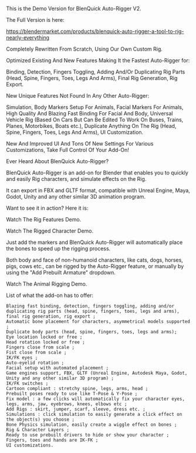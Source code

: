 This is the Demo Version for BlenQuick Auto-Rigger V2.

The Full Version is here:

https://blendermarket.com/products/blenquick-auto-rigger-a-tool-to-rig-nearly-everything

Completely Rewritten From Scratch, Using Our Own Custom Rig.

Optimized Existing And New Features Making It the Fastest Auto-Rigger for:

Binding, Detection, Fingers Toggling, Adding And/Or Duplicating Rig Parts (Head, Spine, Fingers, Toes, Legs And Arms), Final Rig Generation, Rig Export.

New Unique Features Not Found In Any Other Auto-Rigger:

Simulation, Body Markers Setup For Animals, Facial Markers For Animals, High Quality And Blazing Fast Binding For Facial And Body, Universal Vehicle Rig (Based On Cars But Can Be Edited To Work On Buses, Trains, Planes, Motorbikes, Boats etc.), Duplicate Anything On The Rig (Head, Spine, Fingers, Toes, Legs And Arms), UI Customization.

New And Improved UI And Tons Of New Settings For Various Customizations, Take Full Control Of Your Add-On!

Ever Heard About BlenQuick Auto-Rigger?

BlenQuick Auto-Rigger is an add-on for Blender that enables you to quickly and easily Rig characters, and simulate effects on the Rig.

It can export in FBX and GLTF format, compatible with Unreal Engine, Maya, Godot, Unity and any other similar 3D animation program.

Want to see it in action? Here it is:

Watch The Rig Features Demo.

Watch The Rigged Character Demo.

Just add the markers and BlenQuick Auto-Rigger will automatically place the bones to speed up the rigging process.

Both body and face of non-humanoid characters, like cats, dogs, horses, pigs, cows etc., can be rigged by the Auto-Rigger feature, or manually by using the "Add Prebuilt Armature" dropdown.

Watch The Animal Rigging Demo.

List of what the add-on has to offer:

    Blazing fast binding, detection, fingers toggling, adding and/or duplicating rig parts (head, spine, fingers, toes, legs and arms), final rig generation, rig export ;
    Automatic bone placement for characters, asymmetrical models supported ;
    Duplicate body parts (head, spine, fingers, toes, legs and arms);
    Eye location locked or free ;
    Head rotation locked or free ;
    Fingers close from scale ;
    Fist close from scale ;
    IK/FK eyes ;
    Auto-eyelid rotation ;
    Facial setup with automated placement ;
    Game engines support, FBX, GLTF (Unreal Engine, Autodesk Maya, Godot, Unity and any other similar 3D program) ;
    IK/FK switches ;
    Cartoon compliant : stretchy spine, legs, arms, head ;
    Prebuilt poses ready to use like T-Pose & Y-Pose ;
    Fix model : a few clicks will automatically fix your character eyes, legs, arms, jaw, eyebrows, knees, elbows etc ;
    Add Rigs : skirt, jumper, scarf, sleeve, dress etc. ;
    Simulations : click simulation to easily generate a click effect on the object(s) you choose ;
    Bone Physics simulation, easily create a wiggle effect on bones ;
    Rig & Character Layers ;
    Ready to use prebuilt drivers to hide or show your character ;
    Fingers, toes and hands are IK-FK ;
    UI customizations.

